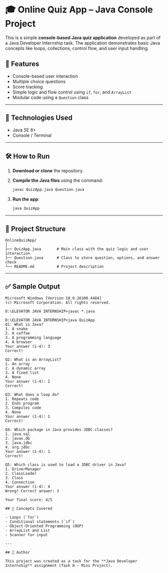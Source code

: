 # 🎓 Online Quiz App – Java Console Project

This is a simple **console-based Java quiz application** developed as part of a Java Developer Internship task. The application demonstrates basic Java concepts like loops, collections, control flow, and user input handling.

## 📌 Features

- Console-based user interaction
- Multiple choice questions
- Score tracking
- Simple logic and flow control using `if`, `for`, and `ArrayList`
- Modular code using a `Question` class

---

## 🧰 Technologies Used

- Java SE 8+
- Console / Terminal

---

## 🛠 How to Run

1. **Download or clone** the repository.

2. **Compile the Java files** using the command:
   ```bash
   javac QuizApp.java Question.java
   ```

3. **Run the app**:
   ```bash
   java QuizApp
   ```

---

## 📂 Project Structure

```
OnlineQuizApp/
│
├── QuizApp.java       # Main class with the quiz logic and user interaction
├── Question.java      # Class to store question, options, and answer check
└── README.md          # Project description
```

---

## ✅ Sample Output

```
Microsoft Windows [Version 10.0.26100.4484]
(c) Microsoft Corporation. All rights reserved.

D:\ELEVATOR JAVA INTERNSHIP>javac *.java

D:\ELEVATOR JAVA INTERNSHIP>java QuizApp
Q1: What is Java?
1. A snake
2. A coffee
3. A programming language
4. A browser
Your answer (1-4): 3
Correct!

Q2: What is an ArrayList?
1. An array
2. A dynamic array
3. A fixed list
4. None
Your answer (1-4): 2
Correct!

Q3: What does a loop do?
1. Repeats code
2. Ends program
3. Compiles code
4. None
Your answer (1-4): 1
Correct!

Q4: Which package in Java provides JDBC classes?
1. java.sql
2. javax.db
3. java.jdbc
4. org.jdbc
Your answer (1-4): 1
Correct!

Q5: Which class is used to load a JDBC driver in Java?
1. DriverManager
2. ClassLoader
3. Class
4. Connection
Your answer (1-4): 4
Wrong! Correct answer: 3

Your final score: 4/5

## 🧠 Concepts Covered

- Loops (`for`)
- Conditional statements (`if`)
- Object-Oriented Programming (OOP)
- ArrayList and List
- Scanner for input

---

## 📌 Author

This project was created as a task for the **Java Developer Internship** assignment (Task 8 – Mini Project).
